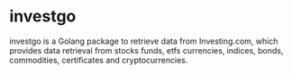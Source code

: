 # investgo
investgo is a Golang package to retrieve data from Investing.com, which provides data retrieval from stocks funds, etfs currencies, indices, bonds, commodities, certificates and cryptocurrencies.
